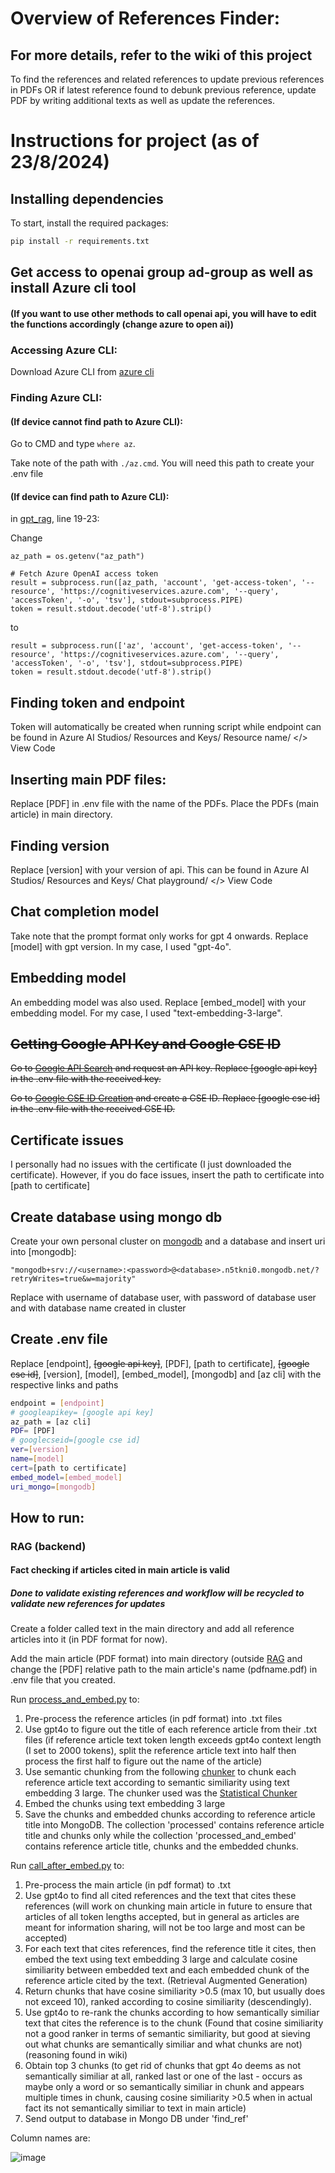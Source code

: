 # Overview of References Finder:
## For more details, refer to the wiki of this project
To find the references and related references to update previous references in PDFs OR if latest reference found to debunk previous reference, update PDF by writing additional texts as well as update the references. 

# Instructions for project (as of 23/8/2024)
## Installing dependencies
To start, install the required packages:

```sh
pip install -r requirements.txt
```

## Get access to openai group ad-group as well as install Azure cli tool 
#### (If you want to use other methods to call openai api, you will have to edit the functions accordingly (change azure to open ai))
### Accessing Azure CLI:
Download Azure CLI from [azure cli](https://learn.microsoft.com/en-us/cli/azure/install-azure-cli-windows?tabs=azure-cli)
### Finding Azure CLI:
#### (If device cannot find path to Azure CLI):
Go to CMD and type `where az`.

Take note of the path with `./az.cmd`. You will need this path to create your .env file

#### (If device can find path to Azure CLI):
in [gpt_rag](RAG/gpt_rag.py), line 19-23:

Change 

```
az_path = os.getenv("az_path")

# Fetch Azure OpenAI access token
result = subprocess.run([az_path, 'account', 'get-access-token', '--resource', 'https://cognitiveservices.azure.com', '--query', 'accessToken', '-o', 'tsv'], stdout=subprocess.PIPE)
token = result.stdout.decode('utf-8').strip()
````

to 

````
result = subprocess.run(['az', 'account', 'get-access-token', '--resource', 'https://cognitiveservices.azure.com', '--query', 'accessToken', '-o', 'tsv'], stdout=subprocess.PIPE)
token = result.stdout.decode('utf-8').strip()
````

## Finding token and endpoint
Token will automatically be created when running script while endpoint can be found in Azure AI Studios/ Resources and Keys/ Resource name/ </> View Code
## Inserting main PDF files:
Replace [PDF] in .env file with the name of the PDFs. Place the PDFs (main article) in main directory.

## Finding version
Replace [version] with your version of api. This can be found in Azure AI Studios/ Resources and Keys/ Chat playground/ </> View Code 

## Chat completion model
Take note that the prompt format only works for gpt 4 onwards. Replace [model] with gpt version. In my case, I used "gpt-4o". 

## Embedding model
An embedding model was also used. Replace [embed_model] with your embedding model. For my case, I used "text-embedding-3-large". 

## ~~Getting Google API Key and Google CSE ID~~

~~Go to [Google API Search](https://developers.google.com/custom-search/v1/overview) and request an API key. Replace [google api key] in the .env file with the received key.~~

~~Go to [Google CSE ID Creation](https://programmablesearchengine.google.com/controlpanel/create) and create a CSE ID. Replace [google cse id] in the .env file with the received CSE ID.~~


## Certificate issues
I personally had no issues with the certificate (I just downloaded the certificate). However, if you do face issues, insert the path to certificate into [path to certificate]

## Create database using mongo db
Create your own personal cluster on [mongodb](https://www.mongodb.com/lp/cloud/atlas/try4?utm_source=google&utm_campaign=search_gs_pl_evergreen_atlas_core-high-int_prosp-brand_gic-null_apac-sg_ps-all_desktop_eng_lead&utm_term=mongodb&utm_medium=cpc_paid_search&utm_ad=e&utm_ad_campaign_id=19638458534&adgroup=149565726630&cq_cmp=19638458534&gad_source=1&gclid=CjwKCAjwnqK1BhBvEiwAi7o0Xz-PcC9hYm932vQTUV7QccPmGZg0i8gv6TRvhazhAsFCZRAzWzcslBoCC6QQAvD_BwE) and a database and insert uri into [mongodb]:

```
"mongodb+srv://<username>:<password>@<database>.n5tkni0.mongodb.net/?retryWrites=true&w=majority"
```

Replace <username> with username of database user, <password> with password of database user and <database> with database name created in cluster
## Create .env file
Replace [endpoint], ~~[google api key]~~, [PDF], [path to certificate], ~~[google cse id]~~, [version], [model], [embed_model], [mongodb] and [az cli] with the respective links and paths

```sh
endpoint = [endpoint]
# googleapikey= [google api key]
az_path = [az cli]
PDF= [PDF]
# googlecseid=[google cse id]
ver=[version]
name=[model]
cert=[path to certificate]
embed_model=[embed_model]
uri_mongo=[mongodb]

```
## How to run:

### RAG (backend)
#### Fact checking if articles cited in main article is valid
##### Done to validate existing references and workflow will be recycled to validate new references for updates
Create a folder called text in the main directory and add all reference articles into it (in PDF format for now).

Add the main article (PDF format) into main directory (outside [RAG](RAG) and change the [PDF] relative path to the main article's name (pdfname.pdf) in .env file that you created.

Run [process_and_embed.py](RAG/process_and_embed.py) to: 
1) Pre-process the reference articles (in pdf format) into .txt files
2) Use gpt4o to figure out the title of each reference article from their .txt files (if reference article text token length exceeds gpt4o context length (I set to 2000 tokens), split the reference article text into half then process the first half to figure out the name of the article)
3) Use semantic chunking from the following [chunker](https://github.com/aurelio-labs/semantic-chunkers) to chunk each reference article text according to semantic similiarity using text embedding 3 large. The chunker used was the [Statistical Chunker](https://github.com/aurelio-labs/semantic-chunkers/blob/main/semantic_chunkers/chunkers/statistical.py)
4) Embed the chunks using text embedding 3 large
5) Save the chunks and embedded chunks according to reference article title into MongoDB. The collection 'processed' contains reference article title and chunks only while the collection 'processed_and_embed' contains reference article title, chunks and the embedded chunks.

Run [call_after_embed.py](RAG/call_after_embed.py) to:
1) Pre-process the main article (in pdf format) to .txt 
2) Use gpt4o to find all cited references and the text that cites these references (will work on chunking main article in future to ensure that articles of all token lengths accepted, but in general as articles are meant for information sharing, will not be too large and most can be accepted)
3) For each text that cites references, find the reference title it cites, then embed the text using text embedding 3 large and calculate cosine similiarity between embedded text and each embedded chunk of the reference article cited by the text. (Retrieval Augmented Generation)
4) Return chunks that have cosine similiarity >0.5 (max 10, but usually does not exceed 10), ranked according to cosine similiarity (descendingly).
5) Use gpt4o to re-rank the chunks according to how semantically similiar text that cites the reference is to the chunk (Found that cosine similiarity not a good ranker in terms of semantic similiarity, but good at sieving out what chunks are semantically similiar and what chunks are not) (reasoning found in wiki)
6) Obtain top 3 chunks (to get rid of chunks that gpt 4o deems as not semantically similiar at all, ranked last or one of the last - occurs as maybe only a word or so semantically similiar in chunk and appears multiple times in chunk, causing cosine similiarity >0.5 when in actual fact its not semantically similiar to text in main article)
7) Send output to database in Mongo DB under 'find_ref'

Column names are:

![image](https://github.com/user-attachments/assets/18857146-5502-4c74-92b8-f5a9745ff5b5)



